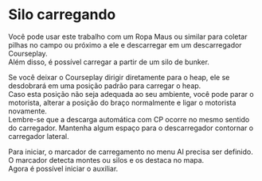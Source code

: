 # Silo carregando
  
Você pode usar este trabalho com um Ropa Maus ou similar para coletar pilhas no campo ou próximo a ele e descarregar em um descarregador Courseplay.  
Além disso, é possível carregar a partir de um silo de bunker.  
  
Se você deixar o Courseplay dirigir diretamente para o heap, ele se desdobrará em uma posição padrão para carregar o heap.  
Caso esta posição não seja adequada ao seu ambiente, você pode parar o motorista, alterar a posição do braço normalmente e ligar o motorista novamente.  
Lembre-se que a descarga automática com CP ocorre no mesmo sentido do carregador. Mantenha algum espaço para o descarregador contornar o carregador lateral.  


  
Para iniciar, o marcador de carregamento no menu AI precisa ser definido.  
O marcador detecta montes ou silos e os destaca no mapa.  
Agora é possível iniciar o auxiliar.  


